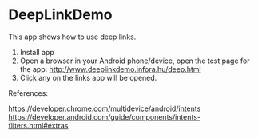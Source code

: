 # DeepLinkDemo

This app shows how to use deep links.

1. Install app
2. Open a browser in your Android phone/device, open the test page for the app: http://www.deeplinkdemo.infora.hu/deep.html
3. Click any on the links app will be opened.

References:

https://developer.chrome.com/multidevice/android/intents
https://developer.android.com/guide/components/intents-filters.html#extras
